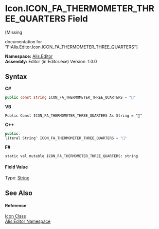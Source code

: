 # Icon.ICON_FA_THERMOMETER_THREE_QUARTERS Field
 

\[Missing <summary> documentation for "F:Alis.Editor.Icon.ICON_FA_THERMOMETER_THREE_QUARTERS"\]

**Namespace:**&nbsp;<a href="b150ade4-39de-a232-5f06-d3cdc1b2c538">Alis.Editor</a><br />**Assembly:**&nbsp;Editor (in Editor.exe) Version: 1.0.0

## Syntax

**C#**<br />
``` C#
public const string ICON_FA_THERMOMETER_THREE_QUARTERS = ""
```

**VB**<br />
``` VB
Public Const ICON_FA_THERMOMETER_THREE_QUARTERS As String = ""
```

**C++**<br />
``` C++
public:
literal String^ ICON_FA_THERMOMETER_THREE_QUARTERS = ""
```

**F#**<br />
``` F#
static val mutable ICON_FA_THERMOMETER_THREE_QUARTERS: string
```


#### Field Value
Type: <a href="https://docs.microsoft.com/dotnet/api/system.string" target="_blank">String</a>

## See Also


#### Reference
<a href="cc0f883c-67f8-f772-c6d7-a60b129f22a7">Icon Class</a><br /><a href="b150ade4-39de-a232-5f06-d3cdc1b2c538">Alis.Editor Namespace</a><br />